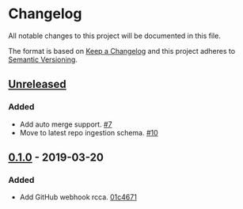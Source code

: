 # Changelog

All notable changes to this project will be documented in this file.

The format is based on [Keep a Changelog](http://keepachangelog.com/)
and this project adheres to [Semantic Versioning](http://semver.org/).

## [Unreleased](https://github.com/atomist/sdm-pack-rcca-github/compare/0.1.0...HEAD)

### Added

-   Add auto merge support. [#7](https://github.com/atomist/sdm-pack-rcca-github/issues/7)
-   Move to latest repo ingestion schema. [#10](https://github.com/atomist/sdm-pack-rcca-github/issues/10)

## [0.1.0](https://github.com/atomist/sdm-pack-rcca-github/tree/0.1.0) - 2019-03-20

### Added

-   Add GitHub webhook rcca. [01c4671](https://github.com/atomist/sdm-pack-rcca-github/commit/01c46713458a4228e081e9f24f9a7f151d64f8ad)
